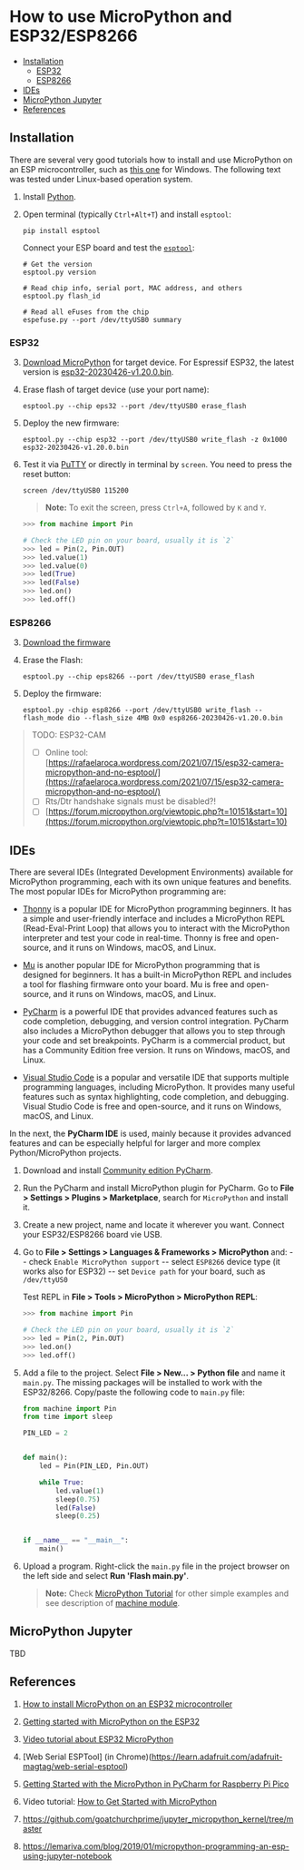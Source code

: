 # How to use MicroPython and ESP32/ESP8266

* [Installation](#Installation)
  * [ESP32](#ESP32)
  * [ESP8266](#ESP8266)
* [IDEs](#IDEs)
* [MicroPython Jupyter](#MicroPython-Jupyter)
* [References](#References)

## Installation

There are several very good tutorials how to install and use MicroPython on an ESP microcontroller, such as [this one](https://pythonforundergradengineers.com/how-to-install-micropython-on-an-esp32.html) for Windows. The following text was tested under Linux-based operation system.

1. Install [Python](https://www.python.org/downloads/).

2. Open terminal (typically `Ctrl+Alt+T`) and install `esptool`:

    ```shell
    pip install esptool
    ```

    Connect your ESP board and test the [`esptool`](https://docs.espressif.com/projects/esptool/en/latest/esp32/esptool/basic-commands.html#):

    ```shell
    # Get the version
    esptool.py version

    # Read chip info, serial port, MAC address, and others
    esptool.py flash_id

    # Read all eFuses from the chip
    espefuse.py --port /dev/ttyUSB0 summary
    ```

### ESP32

3. [Download MicroPython](http://micropython.org/download/) for target device. For Espressif ESP32, the latest version is [esp32-20230426-v1.20.0.bin](https://micropython.org/resources/firmware/esp32-20230426-v1.20.0.bin).

4. Erase flash of target device (use your port name):

    ```shell
    esptool.py --chip eps32 --port /dev/ttyUSB0 erase_flash
    ```

5. Deploy the new firmware:

    ```shell
    esptool.py --chip esp32 --port /dev/ttyUSB0 write_flash -z 0x1000 esp32-20230426-v1.20.0.bin
    ```

6. Test it via [PuTTY](https://putty.org/) or directly in terminal by `screen`. You need to press the reset button:

    ```shaell
    screen /dev/ttyUSB0 115200 
    ```

    > **Note:** To exit the screen, press `Ctrl+A`, followed by `K` and `Y`.

    ```python
    >>> from machine import Pin

    # Check the LED pin on your board, usually it is `2`
    >>> led = Pin(2, Pin.OUT)
    >>> led.value(1)
    >>> led.value(0)
    >>> led(True)
    >>> led(False)
    >>> led.on()
    >>> led.off()
    ```

### ESP8266

3. [Download the firmware](https://micropython.org/download/esp8266/)

4. Erase the Flash:
    
    ```shell
    esptool.py --chip eps8266 --port /dev/ttyUSB0 erase_flash
    ```
    
5. Deploy the firmware:
    
    ```shell
    esptool.py -chip esp8266 --port /dev/ttyUSB0 write_flash --flash_mode dio --flash_size 4MB 0x0 esp8266-20230426-v1.20.0.bin
    ```

> TODO: ESP32-CAM
>
> - [ ] Online tool: [https://rafaelaroca.wordpress.com/2021/07/15/esp32-camera-micropython-and-no-esptool/](https://rafaelaroca.wordpress.com/2021/07/15/esp32-camera-micropython-and-no-esptool/)
> - [ ] Rts/Dtr handshake signals must be disabled?!
> - [ ] [https://forum.micropython.org/viewtopic.php?t=10151&start=10](https://forum.micropython.org/viewtopic.php?t=10151&start=10)

## IDEs

There are several IDEs (Integrated Development Environments) available for MicroPython programming, each with its own unique features and benefits. The most popular IDEs for MicroPython programming are:

* [Thonny](https://thonny.org/) is a popular IDE for MicroPython programming beginners. It has a simple and user-friendly interface and includes a MicroPython REPL (Read-Eval-Print Loop) that allows you to interact with the MicroPython interpreter and test your code in real-time. Thonny is free and open-source, and it runs on Windows, macOS, and Linux.

* [Mu](https://codewith.mu/) is another popular IDE for MicroPython programming that is designed for beginners. It has a built-in MicroPython REPL and includes a tool for flashing firmware onto your board. Mu is free and open-source, and it runs on Windows, macOS, and Linux.

* [PyCharm](https://www.jetbrains.com/pycharm/) is a powerful IDE that provides advanced features such as code completion, debugging, and version control integration. PyCharm also includes a MicroPython debugger that allows you to step through your code and set breakpoints. PyCharm is a commercial product, but has a Community Edition free version. It runs on Windows, macOS, and Linux.

* [Visual Studio Code](https://code.visualstudio.com/) is a popular and versatile IDE that supports multiple programming languages, including MicroPython. It provides many useful features such as syntax highlighting, code completion, and debugging. Visual Studio Code is free and open-source, and it runs on Windows, macOS, and Linux.

In the next, the **PyCharm IDE** is used, mainly because it provides advanced features and can be especially helpful for larger and more complex Python/MicroPython projects.

1. Download and install [Community edition PyCharm](https://www.jetbrains.com/pycharm/download/).

2. Run the PyCharm and install MicroPython plugin for PyCharm. Go to **File > Settings > Plugins > Marketplace**, search for `MicroPython` and install it.

3. Create a new project, name and locate it wherever you want. Connect your ESP32/ESP8266 board vie USB.

4. Go to **File > Settings > Languages & Frameworks > MicroPython** and:
    -- check `Enable MicroPython support`
    -- select `ESP8266` device type (it works also for ESP32)
    -- set `Device path` for your board, such as `/dev/ttyUS0`

    Test REPL in **File > Tools > MicroPython > MicroPython REPL**:

    ```python
    >>> from machine import Pin

    # Check the LED pin on your board, usually it is `2`
    >>> led = Pin(2, Pin.OUT)
    >>> led.on()
    >>> led.off()
    ```

5. Add a file to the project. Select **File > New... > Python file** and name it `main.py`. The missing packages will be installed to work with the ESP32/8266. Copy/paste the following code to `main.py` file:

    ```python
    from machine import Pin
    from time import sleep

    PIN_LED = 2


    def main():
        led = Pin(PIN_LED, Pin.OUT)

        while True:
            led.value(1)
            sleep(0.75)
            led(False)
            sleep(0.25)


    if __name__ == "__main__":
        main()
    ````

6. Upload a program. Right-click the `main.py` file in the project browser on the left side and select **Run 'Flash main.py'**.

    > **Note:** Check [MicroPython Tutorial](http://mpy-tut.zoic.org/tut/input-and-output.html) for other simple examples and see description of [machine module](https://docs.micropython.org/en/latest/library/machine.html?highlight=machine).

## MicroPython Jupyter

TBD

## References

1. [How to install MicroPython on an ESP32 microcontroller ](https://pythonforundergradengineers.com/how-to-install-micropython-on-an-esp32.html)

2. [Getting started with MicroPython on the ESP32](https://docs.micropython.org/en/latest/esp32/tutorial/intro.html)

3. [Video tutorial about ESP32 MicroPython](https://www.youtube.com/playlist?list=PLw0SimokefZ3uWQoRsyf-gKNSs4Td-0k6)

4. [Web Serial ESPTool] (in Chrome)(https://learn.adafruit.com/adafruit-magtag/web-serial-esptool)

5. [Getting Started with the MicroPython in PyCharm for Raspberry Pi Pico](https://community.element14.com/products/raspberry-pi/raspberrypi_projects/b/blog/posts/getting-started-with-the-micropython-in-pycharm-for-raspberry-pi-pico)

6. Video tutorial: [How to Get Started with MicroPython](https://www.youtube.com/watch?v=elBtWZ_fOZU&list=PLw0SimokefZ3uWQoRsyf-gKNSs4Td-0k6)

7. https://github.com/goatchurchprime/jupyter_micropython_kernel/tree/master

8. https://lemariva.com/blog/2019/01/micropython-programming-an-esp-using-jupyter-notebook
